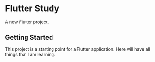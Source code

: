 # Flutter Study

A new Flutter project.

## Getting Started

This project is a starting point for a Flutter application. 
Here will have all things that I am learning.

